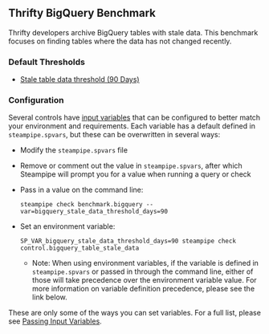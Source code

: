 ## Thrifty BigQuery Benchmark

Thrifty developers archive BigQuery tables with stale data. This benchmark
focuses on finding tables where the data has not changed recently.

### Default Thresholds

- [Stale table data threshold (90 Days)](https://github.com/turbot/steampipe-mod-gcp-thrifty/blob/main/controls/bigquery.sp#L26)

### Configuration

Several controls have [input variables](https://steampipe.io/docs/using-steampipe/mod-variables) that can be configured to better match your environment and requirements. Each variable has a default defined in `steampipe.spvars`, but these can be overwritten in several ways:

- Modify the `steampipe.spvars` file
- Remove or comment out the value in `steampipe.spvars`, after which Steampipe will prompt you for a value when running a query or check
- Pass in a value on the command line:

  ```shell
  steampipe check benchmark.bigquery --var=bigquery_stale_data_threshold_days=90
  ```

- Set an environment variable:

  ```shell
  SP_VAR_bigquery_stale_data_threshold_days=90 steampipe check control.bigquery_table_stale_data
  ```

  - Note: When using environment variables, if the variable is defined in `steampipe.spvars` or passed in through the command line, either of those will take precedence over the environment variable value. For more information on variable definition precedence, please see the link below.

These are only some of the ways you can set variables. For a full list, please see [Passing Input Variables](https://steampipe.io/docs/using-steampipe/mod-variables#passing-input-variables).
